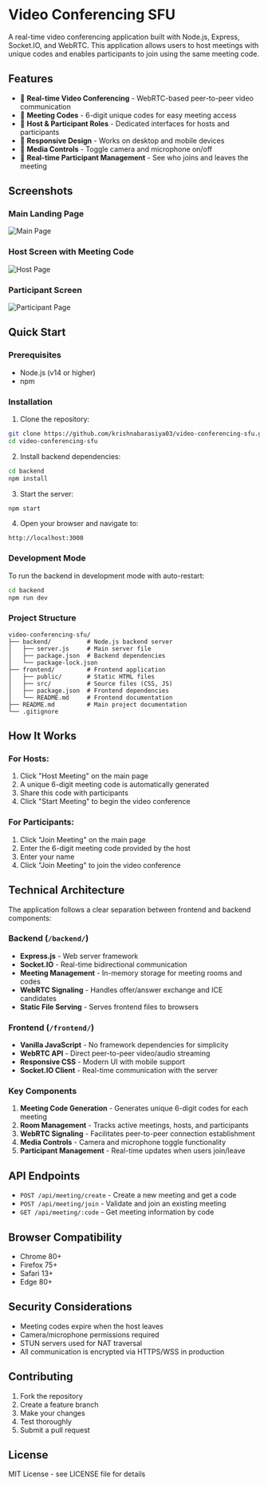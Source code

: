 # Video Conferencing SFU

A real-time video conferencing application built with Node.js, Express, Socket.IO, and WebRTC. This application allows users to host meetings with unique codes and enables participants to join using the same meeting code.

## Features

- 🎥 **Real-time Video Conferencing** - WebRTC-based peer-to-peer video communication
- 🔢 **Meeting Codes** - 6-digit unique codes for easy meeting access
- 👥 **Host & Participant Roles** - Dedicated interfaces for hosts and participants
- 📱 **Responsive Design** - Works on desktop and mobile devices
- 🎤 **Media Controls** - Toggle camera and microphone on/off
- 👋 **Real-time Participant Management** - See who joins and leaves the meeting

## Screenshots

### Main Landing Page
![Main Page](https://github.com/user-attachments/assets/c2412483-2c04-4327-a0ce-1356ad502f14)

### Host Screen with Meeting Code
![Host Page](https://github.com/user-attachments/assets/a2d6e3f4-c65e-4c5d-830a-f6c5dcd6c196)

### Participant Screen
![Participant Page](https://github.com/user-attachments/assets/93e8859e-aa15-4a40-8e46-66b4322a54d0)

## Quick Start

### Prerequisites
- Node.js (v14 or higher)
- npm

### Installation

1. Clone the repository:
```bash
git clone https://github.com/krishnabarasiya03/video-conferencing-sfu.git
cd video-conferencing-sfu
```

2. Install backend dependencies:
```bash
cd backend
npm install
```

3. Start the server:
```bash
npm start
```

4. Open your browser and navigate to:
```
http://localhost:3000
```

### Development Mode

To run the backend in development mode with auto-restart:
```bash
cd backend
npm run dev
```

### Project Structure

```
video-conferencing-sfu/
├── backend/          # Node.js backend server
│   ├── server.js     # Main server file
│   ├── package.json  # Backend dependencies
│   └── package-lock.json
├── frontend/         # Frontend application
│   ├── public/       # Static HTML files
│   ├── src/          # Source files (CSS, JS)
│   ├── package.json  # Frontend dependencies
│   └── README.md     # Frontend documentation
├── README.md         # Main project documentation
└── .gitignore
```

## How It Works

### For Hosts:
1. Click "Host Meeting" on the main page
2. A unique 6-digit meeting code is automatically generated
3. Share this code with participants
4. Click "Start Meeting" to begin the video conference

### For Participants:
1. Click "Join Meeting" on the main page
2. Enter the 6-digit meeting code provided by the host
3. Enter your name
4. Click "Join Meeting" to join the video conference

## Technical Architecture

The application follows a clear separation between frontend and backend components:

### Backend (`/backend/`)
- **Express.js** - Web server framework
- **Socket.IO** - Real-time bidirectional communication
- **Meeting Management** - In-memory storage for meeting rooms and codes
- **WebRTC Signaling** - Handles offer/answer exchange and ICE candidates
- **Static File Serving** - Serves frontend files to browsers

### Frontend (`/frontend/`)
- **Vanilla JavaScript** - No framework dependencies for simplicity
- **WebRTC API** - Direct peer-to-peer video/audio streaming
- **Responsive CSS** - Modern UI with mobile support
- **Socket.IO Client** - Real-time communication with the server

### Key Components

1. **Meeting Code Generation** - Generates unique 6-digit codes for each meeting
2. **Room Management** - Tracks active meetings, hosts, and participants
3. **WebRTC Signaling** - Facilitates peer-to-peer connection establishment
4. **Media Controls** - Camera and microphone toggle functionality
5. **Participant Management** - Real-time updates when users join/leave

## API Endpoints

- `POST /api/meeting/create` - Create a new meeting and get a code
- `POST /api/meeting/join` - Validate and join an existing meeting
- `GET /api/meeting/:code` - Get meeting information by code

## Browser Compatibility

- Chrome 80+
- Firefox 75+
- Safari 13+
- Edge 80+

## Security Considerations

- Meeting codes expire when the host leaves
- Camera/microphone permissions required
- STUN servers used for NAT traversal
- All communication is encrypted via HTTPS/WSS in production

## Contributing

1. Fork the repository
2. Create a feature branch
3. Make your changes
4. Test thoroughly
5. Submit a pull request

## License

MIT License - see LICENSE file for details